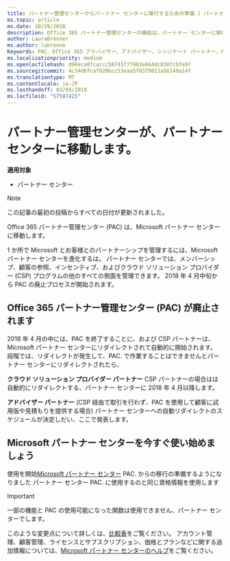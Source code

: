 ```yaml
---
title: パートナー管理センターからパートナー センターに移行するための準備 | パートナー センター
ms.topic: article
ms.date: 10/29/2018
description: Office 365 パートナー管理センターの機能は、パートナー センターに移行されます。
author: LauraBrenner
ms.author: labrenne
Keywords: PAC、Office 365 アドバイザー、アドバイザー、シンジケート パートナー、PAC をインベントリから削除、PAC をインベントリから削除
ms.localizationpriority: medium
ms.openlocfilehash: d96eca0fcaccc58745f77963e664dc830fcbfe97
ms.sourcegitcommit: 4c34d6fcaf020bcc53eaa5f0379011a56149a14f
ms.translationtype: MT
ms.contentlocale: ja-JP
ms.lasthandoff: 03/05/2019
ms.locfileid: "57587425"
---
```

# <a name="partner-admin-center-is-moving-to-the-partner-center"></a>パートナー管理センターが、パートナー センターに移動します。

**適用対象**

-  パートナー センター

> [!NOTE]  
>  この記事の最初の投稿からすべての日付が更新されました。

Office 365 パートナー管理センター (PAC) は、Microsoft パートナー センターに移動します。

1 か所で Microsoft とお客様とのパートナーシップを管理するには、Microsoft パートナー センターを進化するは。 パートナー センターでは、メンバーシップ、顧客の参照、インセンティブ、およびクラウド ソリューション プロバイダー (CSP) プログラムの他のすべての側面を管理できます。 2018 年 4 月中旬から PAC の廃止プロセスが開始されます。

## <a name="the-office-365-partner-admin-center-pac-will-be-retired"></a>Office 365 パートナー管理センター (PAC) が廃止されます

2018 年 4 月の中には、PAC を終了することに、および CSP パートナーは、Microsoft パートナー センターにリダイレクトされて自動的に開始されます。 段階では、リダイレクトが発生して、PAC. で作業することはできませんとパートナー センターにリダイレクトされたら、 

**クラウド ソリューション プロバイダー パートナー** CSP パートナーの場合はは自動的にリダイレクトする、パートナー センターに 2018 年 4 月以降します。 

**アドバイザー パートナー** (CSP 経由で取引を行わず、PAC を使用して顧客に試用版や見積もりを提供する場合) パートナー センターへの自動リダイレクトのスケジュールが決定しだい、ここで発表します。 


## <a name="start-using-the-microsoft-partner-center-now"></a>Microsoft パートナー センターを今すぐ使い始めましょう

使用を開始[Microsoft パートナー センター](https://partnercenter.microsoft.com/) PAC. からの移行の準備するようになりました  パートナー センター PAC. に使用するのと同じ資格情報を使用します 

> [!IMPORTANT]  
> 一部の機能と PAC の使用可能になった関数は使用できません、パートナー センターでします。

 このような変更点について詳しくは、[比較表](moving-from-pac-to-pc.md)をご覧ください。  アカウント管理、顧客管理、ライセンスとサブスクリプション、価格とプランなどに関する追加情報については、[Microsoft パートナー センターのヘルプ](https://partnercenter.microsoft.com/partner/help)をご覧ください。

 